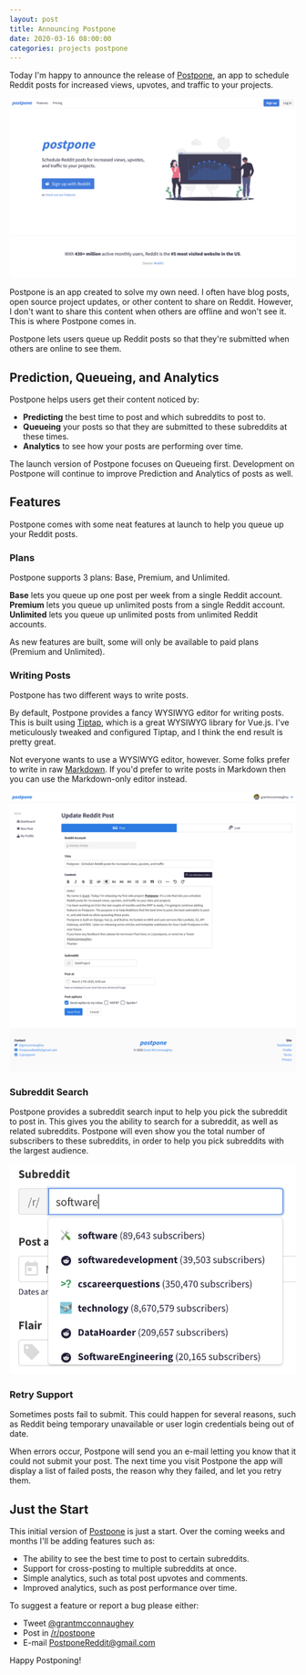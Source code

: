 ```yaml
---
layout: post
title: Announcing Postpone
date: 2020-03-16 08:00:00
categories: projects postpone
---
```


Today I'm happy to announce the release of [Postpone](https://www.postpone.app), an app to schedule Reddit posts for increased views, upvotes, and traffic to your projects.

![Postpone home page](/images/projects/postpone/home.png)

Postpone is an app created to solve my own need. I often have blog posts, open source project updates, or other content to share on Reddit. However, I don't want to share this content when others are offline and won't see it. This is where Postpone comes in.

Postpone lets users queue up Reddit posts so that they're submitted when others are online to see them.

## Prediction, Queueing, and Analytics

Postpone helps users get their content noticed by:

* **Predicting** the best time to post and which subreddits to post to.
* **Queueing** your posts so that they are submitted to these subreddits at these times.
* **Analytics** to see how your posts are performing over time.

The launch version of Postpone focuses on Queueing first. Development on Postpone will continue to improve Prediction and Analytics of posts as well.

## Features

Postpone comes with some neat features at launch to help you queue up your Reddit posts.

### Plans

Postpone supports 3 plans: Base, Premium, and Unlimited.

**Base** lets you queue up one post per week from a single Reddit account. **Premium** lets you queue up unlimited posts from a single Reddit account. **Unlimited** lets you queue up unlimited posts from unlimited Reddit accounts.

As new features are built, some will only be available to paid plans (Premium and Unlimited).

### Writing Posts

Postpone has two different ways to write posts.

By default, Postpone provides a fancy WYSIWYG editor for writing posts. This is built using [Tiptap](https://tiptap.scrumpy.io/), which is a great WYSIWYG library for Vue.js. I've meticulously tweaked and configured Tiptap, and I think the end result is pretty great.

Not everyone wants to use a WYSIWYG editor, however. Some folks prefer to write in raw [Markdown](https://www.reddit.com/wiki/markdown). If you'd prefer to write posts in Markdown then you can use the Markdown-only editor instead.

![Update a post page](/images/projects/postpone/update-reddit-post.png)

### Subreddit Search

Postpone provides a subreddit search input to help you pick the subreddit to post in. This gives you the ability to search for a subreddit, as well as related subreddits. Postpone will even show you the total number of subscribers to these subreddits, in order to help you pick subreddits with the largest audience.

![Subreddit search](/images/projects/postpone/subreddit-search.png)

### Retry Support

Sometimes posts fail to submit. This could happen for several reasons, such as Reddit being temporary unavailable or user login credentials being out of date.

When errors occur, Postpone will send you an e-mail letting you know that it could not submit your post. The next time you visit Postpone the app will display a list of failed posts, the reason why they failed, and let you retry them.

## Just the Start

This initial version of [Postpone](https://www.postpone.app) is just a start. Over the coming weeks and months I'll be adding features such as:

* The ability to see the best time to post to certain subreddits.
* Support for cross-posting to multiple subreddits at once.
* Simple analytics, such as total post upvotes and comments.
* Improved analytics, such as post performance over time.

To suggest a feature or report a bug please either:

* Tweet [@grantmcconnaughey](https://twitter.com/gmcconnaughey)
* Post in [/r/postpone](reddit.com/r/postpone)
* E-mail <a href="mailto:PostponeReddit@gmail.com">PostponeReddit@gmail.com</a>

Happy Postponing!
